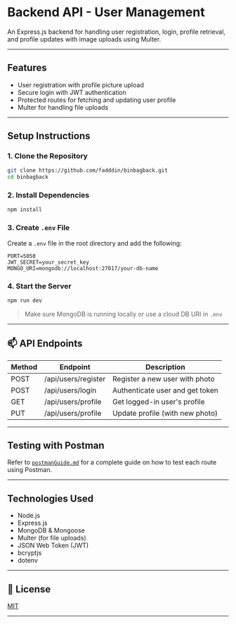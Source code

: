 # Backend API - User Management

An Express.js backend for handling user registration, login, profile retrieval, and profile updates with image uploads using Multer.

---

##  Features
- User registration with profile picture upload
- Secure login with JWT authentication
- Protected routes for fetching and updating user profile
- Multer for handling file uploads

---

##  Setup Instructions

### 1. Clone the Repository
```bash
git clone https://github.com/fadddin/binbagback.git
cd binbagback
```

### 2. Install Dependencies
```bash
npm install
```

### 3. Create `.env` File
Create a `.env` file in the root directory and add the following:
```env
PORT=5050
JWT_SECRET=your_secret_key
MONGO_URI=mongodb://localhost:27017/your-db-name
```

### 4. Start the Server
```bash
npm run dev
```
> Make sure MongoDB is running locally or use a cloud DB URI in `.env`

---

## 📫 API Endpoints

| Method | Endpoint         | Description                       |
|--------|------------------|-----------------------------------|
| POST   | /api/users/register | Register a new user with photo   |
| POST   | /api/users/login    | Authenticate user and get token  |
| GET    | /api/users/profile  | Get logged-in user's profile     |
| PUT    | /api/users/profile  | Update profile (with new photo)  |

---

##  Testing with Postman
Refer to [`postmanGuide.md`](./postmanGuide.md) for a complete guide on how to test each route using Postman.

---

##  Technologies Used
- Node.js
- Express.js
- MongoDB & Mongoose
- Multer (for file uploads)
- JSON Web Token (JWT)
- bcryptjs
- dotenv

---

## 🙌 License
[MIT](LICENSE)

---

